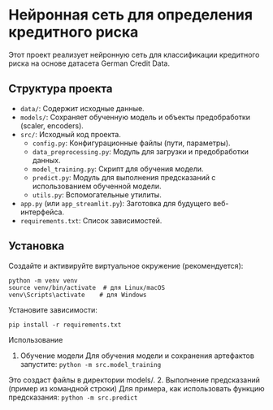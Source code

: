 # Нейронная сеть для определения кредитного риска

Этот проект реализует нейронную сеть для классификации кредитного риска на основе датасета German Credit Data.

## Структура проекта

- `data/`: Содержит исходные данные.
- `models/`: Сохраняет обученную модель и объекты предобработки (scaler, encoders).
- `src/`: Исходный код проекта.
  - `config.py`: Конфигурационные файлы (пути, параметры).
  - `data_preprocessing.py`: Модуль для загрузки и предобработки данных.
  - `model_training.py`: Скрипт для обучения модели.
  - `predict.py`: Модуль для выполнения предсказаний с использованием обученной модели.
  - `utils.py`: Вспомогательные утилиты.
- `app.py` (или `app_streamlit.py`): Заготовка для будущего веб-интерфейса.
- `requirements.txt`: Список зависимостей.

## Установка

Создайте и активируйте виртуальное окружение (рекомендуется):
```
python -m venv venv
source venv/bin/activate  # для Linux/macOS
venv\Scripts\activate    # для Windows
```

Установите зависимости:
```
pip install -r requirements.txt
```

Использование
1. Обучение модели
Для обучения модели и сохранения артефактов запустите:
```python -m src.model_training```

Это создаст файлы в директории models/.
2. Выполнение предсказаний (пример из командной строки)
Для примера, как использовать функцию предсказания:
```python -m src.predict```